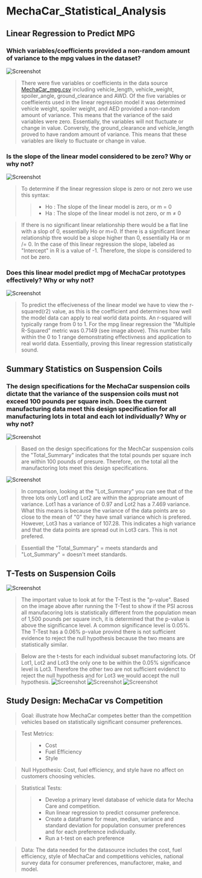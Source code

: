 # MechaCar_Statistical_Analysis

## Linear Regression to Predict MPG
### Which variables/coefficients provided a non-random amount of variance to the mpg values in the dataset?
![Screenshot](https://github.com/salvamike/MechaCar_Statistical_Analysis/blob/main/Linear_Model_Function.png)
> There were five variables or coefficients in the data source [MechaCar_mpg.csv](https://github.com/salvamike/MechaCar_Statistical_Analysis/blob/main/MechaCar_mpg.csv) including vehicle_length, vehicle_weight, spoiler_angle, ground_clearance and AWD. Of the five variables or coeffieients used in the linear regression model it was determined vehicle weight, spoiler weight, and AED provided a non-random amount of variance. This means that the variance of the said variables were zero. Essentially, the variables will not fluctuate or change in value. Conversly, the ground_clearance and vehicle_length proved to have random amount of variance. This means that these variables are likely to fluctuate or change in value.

### Is the slope of the linear model considered to be zero? Why or why not?
![Screenshot](https://github.com/salvamike/MechaCar_Statistical_Analysis/blob/main/Linear_Model_Function.png)
> To determine if the linear regression slope is zero or not zero we use this syntax:
  >> - Ho : The slope of the linear model is zero, or m = 0
  >> - Ha : The slope of the linear model is not zero, or m ≠ 0
  
> If there is no significant linear relationship there would be a flat line with a slop of 0, essentially Ho or m=0. If there is a significant linear relationship thre would be a slope higher than 0, essentially Ha or m /= 0. In the case of this linear regression the slope, labeled as "Intercept" in R is a value of -1. Therefore, the slope is considered to not be zero.

### Does this linear model predict mpg of MechaCar prototypes effectively? Why or why not?
![Screenshot](https://github.com/salvamike/MechaCar_Statistical_Analysis/blob/main/Summary_Function.png)
> To predict the effeciveness of the linear model we have to view the r-squared(r2) value, as this is the coefficient and determines how well the model data can apply to real world data points. An r-squared will typically range from 0 to 1. For the mpg linear regression the "Multiple R-Squared" metric was 0.7149 (see image above). This number falls within the 0 to 1 range demonstrating effectivness and application to real world data. Essentially, proving this linear regression statistically sound.

## Summary Statistics on Suspension Coils
### The design specifications for the MechaCar suspension coils dictate that the variance of the suspension coils must not exceed 100 pounds per square inch. Does the current manufacturing data meet this design specification for all manufacturing lots in total and each lot individually? Why or why not?
![Screenshot](https://github.com/salvamike/MechaCar_Statistical_Analysis/blob/main/Total_Summary.png)

> Based on the design specifications for the MechCar suspension coils the "Total_Summary" indicates that the total pounds per square inch are within 100 pounds of presure. Therefore, on the total all the manufactoring lots meet this design specifications.

![Screenshot](https://github.com/salvamike/MechaCar_Statistical_Analysis/blob/main/Lot_Summario.png)

> In comparison, looking at the "Lot_Summary" you can see that of the three lots only Lot1 and Lot2 are within the appropriate amount of variance. Lot1 has a variance of 0.97 and Lot2 has a 7.469 variance. What this means is because the variance of the data points are so close to the mean of "0" they have small variance which is prefered. However, Lot3 has a variance of 107.28. This indicates a high variance and that the data points are spread out in Lot3 cars. This is not prefered. 

> Essentiall the "Total_Summary" = meets standards and "Lot_Summary" = doesn't meet standards.

## T-Tests on Suspension Coils
![Screenshot](https://github.com/salvamike/MechaCar_Statistical_Analysis/blob/main/T_Test.png)

> The important value to look at for the T-Test is the "p-value". Based on the image above after running the T-Test to show if the PSI across all manufacoring lots is statistically different from the population mean of 1,500 pounds per square inch, it is determined that the p-value is above the significance level. A common significance level is 0.05%. The T-Test has a 0.06% p-value provind there is not sufficient evidence to reject the null hypothesis because the two means are statistically similar.

> Below are the t-tests for each individual subset manufactoring lots. Of Lot1, Lot2 and Lot3 the only one to be within the 0.05% significance level is Lot3. Therefore the other two are not sufficient evidenct to reject the null hypothesis and for Lot3 we would accept the null hypothesis.
![Screenshot](https://github.com/salvamike/MechaCar_Statistical_Analysis/blob/main/Uno_1.png)
![Screenshot](https://github.com/salvamike/MechaCar_Statistical_Analysis/blob/main/dos_2.png)
![Screenshot](https://github.com/salvamike/MechaCar_Statistical_Analysis/blob/main/tres_3.png)

## Study Design: MechaCar vs Competition
> Goal: illustrate how MechaCar competes better than the competition vehicles based on statistically significant consumer preferences.

> Test Metrics:
 >> - Cost
 >> - Fuel Efficiency
 >> - Style
 
> Null Hypothesis: Cost, fuel efficiency, and style have no affect on customers choosing vehicles.
 
 > Statistical Tests:
 >> - Develop a primary level database of vehicle data for Mecha Care and competition.
 >> - Run linear regression to predict consumer preference.
 >> - Create a dataframe for mean, median, variance and standard deviation for population consumer preferences and for each preference individually.
 >> - Run a t-test on each preference
 
> Data: The data needed for the datasource includes the cost, fuel efficiency, style of MechaCar and competitions vehicles, national survey data for consumer preferences, manufactorer, make, and model.